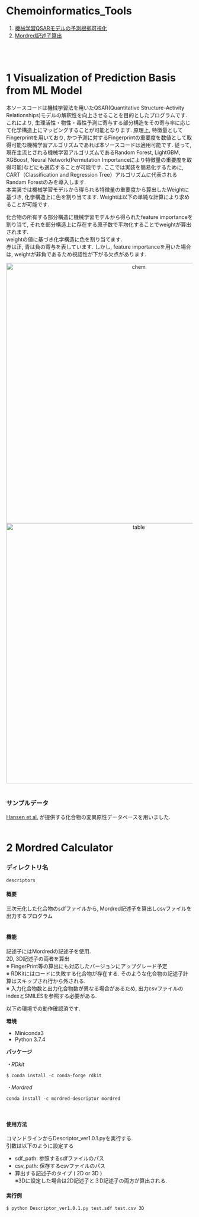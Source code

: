 # Chemoinformatics_Tools

1. [機械学習QSARモデルの予測根拠可視化](#anchor1)
2. [Mordred記述子算出](#anchor2)

<br>
<br>


<a id="anchor1"></a>
# 1 Visualization of Prediction Basis from ML Model  
本ソースコードは機械学習法を用いたQSAR(Quantitative Structure-Activity Relationships)モデルの解釈性を向上させることを目的としたプログラムです. これにより, 生理活性・物性・毒性予測に寄与する部分構造をその寄与率に応じて化学構造上にマッピングすることが可能となります. 原理上, 特徴量としてFingerprintを用いており, かつ予測に対するFingerprintの重要度を数値として取得可能な機械学習アルゴリズムであれば本ソースコードは適用可能です. 従って,現在主流とされる機械学習アルゴリズムであるRandom Forest, LightGBM, XGBoost, Neural Network(Permutation Importanceにより特徴量の重要度を取得可能)などにも適応することが可能です. ここでは実装を簡易化するために, CART（Classification and Regression Tree）アルゴリズムに代表されるRandam Forestのみを導入します.  
本実装では機械学習モデルから得られる特徴量の重要度から算出したWeightに基づき, 化学構造上に色を割り当てます. Weightは以下の単純な計算により求めることが可能です.  

化合物の所有する部分構造に機械学習モデルから得られたfeature importanceを割り当て, それを部分構造上に存在する原子数で平均化することでweightが算出されます.  
weightの値に基づき化学構造に色を割り当てます.  
赤は正, 青は負の寄与を表しています. 
しかし, feature importanceを用いた場合は, weightが非負であるため視認性が下がる欠点があります.

<div align="center">
  <img width="700" alt="chem" src="https://user-images.githubusercontent.com/39366279/108010711-d77a3a00-7048-11eb-85c5-a9bdb294d94c.png">
  <img width="700" alt="table" src="https://user-images.githubusercontent.com/39366279/108010752-f082eb00-7048-11eb-9e1c-cf0b779b9531.png">
</div>
<br>

### サンプルデータ
[Hansen et al.](https://pubs.acs.org/doi/abs/10.1021/ci900161g) が提供する化合物の変異原性データベースを用いました.
<br>
<br>


<a id="anchor2"></a>
# 2 Mordred Calculator

### ディレクトリ名
```descriptors``` 

#### 概要
三次元化した化合物のsdfファイルから, Mordred記述子を算出しcsvファイルを出力するプログラム<br>
<br>

#### 機能
記述子にはMordredの記述子を使用.<br>
2D, 3D記述子の両者を算出<br>
※ FingerPrint等の算出にも対応したバージョンにアップグレード予定<br>
※ RDKitにはロードに失敗する化合物が存在する. そのような化合物の記述子計算はスキップされ行から外される.<br>
※ 入力化合物数と出力化合物数が異なる場合があるため, 出力csvファイルのindexとSMILESを参照する必要がある.<br>

以下の環境での動作確認済です.<br>

**環境**
* Miniconda3
* Python 3.7.4<br>

 **パッケージ**<br>

 *・RDkit*<br>
 ```
 $ conda install -c conda-forge rdkit
 ```
 *・Mordred*<br>
```
conda install -c mordred-descriptor mordred
```
 <br>

#### 使用方法
コマンドラインからDescriptor_ver1.0.1.pyを実行する.<br>
引数は以下のように設定する
* sdf_path: 参照するsdfファイルのパス
* csv_path: 保存するcsvファイルのパス
* 算出する記述子のタイプ ( 2D or 3D )<br>
※3Dに設定した場合は2D記述子と３D記述子の両方が算出される.<br>

#### 実行例
```
$ python Descriptor_ver1.0.1.py test.sdf test.csv 3D
```
